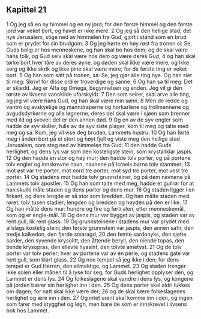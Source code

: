 ## Kapittel 21

1 Og jeg så en ny himmel og en ny jord; for den første himmel og den første jord var veket bort, og havet er ikke mere.
2 Og jeg så den hellige stad, det nye Jerusalem, stige ned av himmelen fra Gud, gjort i stand som en brud som er prydet for sin brudgom.
3 Og jeg hørte en høy røst fra tronen si: Se, Guds bolig er hos menneskene, og han skal bo hos dem; og de skal være hans folk, og Gud selv skal være hos dem og være deres Gud;
4 og han skal tørke bort hver tåre av deres øyne, og døden skal ikke være mere, og ikke sorg og ikke skrik og ikke pine skal være mere; for de første ting er veket bort.
5 Og han som satt på tronen, sa: Se, jeg gjør alle ting nye. Og han sier til meg: Skriv! for disse ord er troverdige og sanne.
6 Og han sa til meg: Det er skjedd. Jeg er Alfa og Omega, begynnelsen og enden. Jeg vil gi den tørste av livsens vannkilde uforskyldt.
7 Den som seirer, skal arve alle ting, og jeg vil være hans Gud, og han skal være min sønn.
8 Men de redde og vantro og avskyelige og manndraperne og horkarlene og trollmennene og avgudsdyrkerne og alle løgnerne, deres del skal være i sjøen som brenner med ild og svovel; det er den annen død.
9 Og en av de syv engler som hadde de syv skåler, fulle av de syv siste plager, kom til meg og talte med meg og sa: Kom, jeg vil vise deg bruden, Lammets hustru.
10 Og han førte meg i ånden bort på et stort og høyt fjell og viste meg den hellige stad Jerusalem, som steg ned av himmelen fra Gud;
11 den hadde Guds herlighet, og dens lys var som den kosteligste stein, som krystallklar jaspis.
12 Og den hadde en stor og høy mur; den hadde tolv porter, og på portene tolv engler og innskrevne navn, navnene på Israels barns tolv stammer;
13 mot øst var tre porter, mot nord tre porter, mot syd tre porter, mot vest tre porter.
14 Og stadens mur hadde tolv grunnsteiner, og på dem navnene på Lammets tolv apostler.
15 Og han som talte med meg, hadde et gullrør for at han skulle måle staden og dens porter og dens mur.
16 Og staden ligger i en firkant, og dens lengde er så stor som bredden. Og han målte staden med røret: tolv tusen stadier; lengden og bredden og høyden på den er like.
17 Og han målte dens mur: hundre og fire og førti alen, etter menneskemål, som og er engle-mål.
18 Og dens mur var bygget av jaspis, og staden var av rent gull, lik rent glass.
19 Og grunnsteinene i stadens mur var prydet med allslags kostelig stein; den første grunnstein var jaspis, den annen safir, den tredje kalkedon, den fjerde smaragd,
20 den femte sardonyks, den sjette sarder, den syvende krysolitt, den åttende beryll, den niende topas, den tiende krysopras, den ellevte hyasint, den tolvte ametyst.
21 Og de tolv porter var tolv perler; hver av portene var av én perle; og stadens gate var rent gull, som klart glass.
22 Og noe tempel så jeg ikke i den; for dens tempel er Gud Herren, den allmektige, og Lammet.
23 Og staden trenger ikke solen eller månen til å lyse for seg; for Guds herlighet opplyser den, og Lammet er dens lys.
24 Og folkeslagene skal vandre i dens lys, og kongene på jorden bærer sin herlighet inn i den.
25 Og dens porter skal aldri lukkes om dagen; for natt skal ikke være der;
26 og de skal bære folkeslagenes herlighet og ære inn i den.
27 Og intet urent skal komme inn i den, og ingen som farer med stygghet og løgn, men bare de som er innskrevet i livsens bok hos Lammet.
